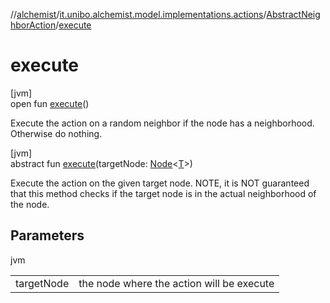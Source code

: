 //[alchemist](../../../index.md)/[it.unibo.alchemist.model.implementations.actions](../index.md)/[AbstractNeighborAction](index.md)/[execute](execute.md)

# execute

[jvm]\
open fun [execute](execute.md)()

Execute the action on a random neighbor if the node has a neighborhood. Otherwise do nothing.

[jvm]\
abstract fun [execute](execute.md)(targetNode: [Node](../../it.unibo.alchemist.model.interfaces/-node/index.md)<[T](../../it.unibo.alchemist.model.implementations.environments/-limited-continuos2-d/index.md)>)

Execute the action on the given target node. NOTE, it is NOT guaranteed that this method checks if the target node is in the actual neighborhood of the node.

## Parameters

jvm

| | |
|---|---|
| targetNode | the node where the action will be execute |
